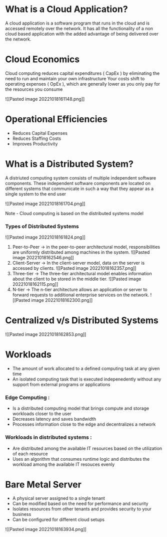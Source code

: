 # What is a Cloud Application?

A cloud application is a software program that runs in the cloud and is accessed remotely over the network.
It has all the functionality of a non cloud based application with the added advantage of being delivered over the network.

# Cloud Economics

Cloud computing reduces capital expenditures ( CapEx ) by eliminating the need to run and maintain your own infrastructure
Your costs shift to operating expenses ( OpEx ), which are generally lower as you only pay for the resources you consume

![[Pasted image 20221018161148.png]]

# Operational Efficiencies 

- Reduces Capital Expenses
- Reduces Staffing Costs
- Improves Productivity

# What is a Distributed System?

A distriuted computing system consists of multiple independent software components. These independent software components are located on different systems that communicate in such a way that they appear as a single system to  the end user

![[Pasted image 20221018161704.png]]

Note - Cloud computing is based on the  distributed systems model

### Types of Distributed Systems

![[Pasted image 20221018161824.png]]

1. Peer-to-Peer -> in the peer-to-peer architectural model, responsibilities are uniformly distributed among machines in the system.
![[Pasted image 20221018162546.png]]
2. Client-Server -> In the client-server model, data on the server is accessed by clients.
![[Pasted image 20221018162357.png]]
3. Three-tier -> The three-tier architectural model enables information about the client to be stored in the middle tier.
![[Pasted image 20221018162115.png]]
4. N-tier -> The n-tier architecture allows an application or server to forward requests to additional enterprise services on the network. 
![[Pasted image 20221018162300.png]]


# Centralized v/s Distributed Systems

![[Pasted image 20221018162853.png]]

# Workloads

- The amount of work allocated to a defined computing task at any given time
- An isolated computing task that is executed indepenedently without any support from external programs or applications 

### Edge Computing :

- Is a distributed computing model that brings compute and storage workloads closer to the user
- Decreases latency and saves bandwidth
- Processes information close to the edge and decentralizes a network

### Workloads in distributed systems :

- Are distributed among the available IT resources based on the utilization of each resource
- Uses an algorithm that consumes runtime logic and distributes the workload among the available IT resouces evenly


# Bare Metal Server

- A physical server assigned to a single tenant 
- Can be modified based on  the  need for performance and security 
- Isolates resources from other tenants and provides security to your business
- Can be configured for  different cloud  setups

![[Pasted image 20221018163934.png]]


